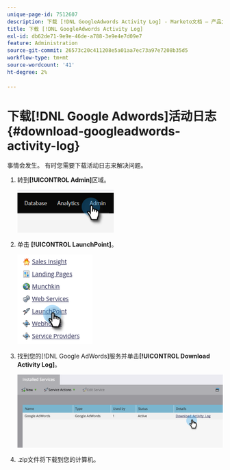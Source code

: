 ```yaml
---
unique-page-id: 7512607
description: 下载 [!DNL GoogleAdwords Activity Log] - Marketo文档 — 产品文档
title: 下载 [!DNL GoogleAdwords Activity Log]
exl-id: db62de71-9e9e-46de-a788-3e9e4e7d09e7
feature: Administration
source-git-commit: 26573c20c411208e5a01aa7ec73a97e7208b35d5
workflow-type: tm+mt
source-wordcount: '41'
ht-degree: 2%

---
```


# 下载[!DNL Google Adwords]活动日志 {#download-googleadwords-activity-log}

事情会发生。 有时您需要下载活动日志来解决问题。

1. 转到&#x200B;**[!UICONTROL Admin]**&#x200B;区域。

   ![](assets/download-googleadwords-activity-log-1.png)

1. 单击 **[!UICONTROL LaunchPoint]**。

   ![](assets/download-googleadwords-activity-log-2.png)

1. 找到您的[!DNL Google AdWords]服务并单击&#x200B;**[!UICONTROL Download Activity Log]**。

   ![](assets/download-googleadwords-activity-log-3.png)

1. .zip文件将下载到您的计算机。
